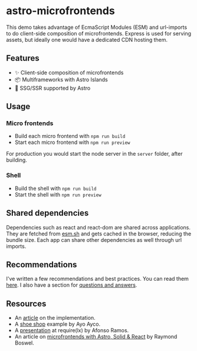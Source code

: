 # astro-microfrontends

This demo takes advantage of EcmaScript Modules (ESM) and url-imports to do client-side composition of microfrontends. Express is used for serving assets, but ideally one would have a dedicated CDN hosting them.

## Features

- ✨ Client-side composition of microfrontends
- 📦 Multiframeworks with Astro Islands
- 🚀 SSG/SSR supported by Astro

## Usage

### Micro frontends

- Build each micro frontend with `npm run build`
- Start each micro frontend with `npm run preview`

For production you would start the node server in the `server` folder, after building.

### Shell

- Build the shell with `npm run build`
- Start the shell with `npm run preview`

## Shared dependencies

Dependencies such as react and react-dom are shared across applications. They are fetched from [esm.sh](https://esm.sh/) and gets cached in the browser, reducing the bundle size. Each app can share other dependencies as well through url imports.

## Recommendations

I've written a few recommendations and best practices. You can read them [here](/RECOMMENDATIONS.md). I also have a section for [questions and answers](/QUESTIONS.md).

## Resources

- An [article](https://medium.com/@sergio.a.soria/setting-up-micro-frontends-with-astro-and-ecma-script-modules-137340d2c520) on the implementation.
- A [shoe shop](https://github.com/ayoayco/shoe-shop) example by Ayo Ayco.
- A [presentation](https://www.youtube.com/watch?v=UQ_C79OyXI4) at require(lx) by Afonso Ramos.
- An article on [microfrontends with Astro, Solid & React](https://medium.com/@raymondboswel/microfrontends-with-astro-solid-react-14b89a8e861a) by Raymond Boswel.

